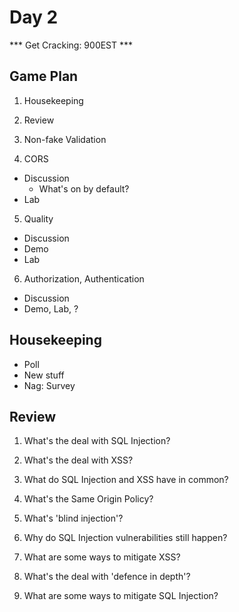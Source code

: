 # Day 2

*** Get Cracking: 900EST ***

## Game Plan
1. Housekeeping

2. Review

3. Non-fake Validation

4. CORS 
  - Discussion
     * What's on by default?
  - Lab
  
5. Quality
  - Discussion
  - Demo
  - Lab
  
6. Authorization, Authentication
  - Discussion
  - Demo, Lab, ?
  



## Housekeeping
* Poll
* New stuff
* Nag: Survey





## Review 

1. What's the deal with SQL Injection?

2. What's the deal with XSS?

3. What do SQL Injection and XSS have in common?

4. What's the Same Origin Policy?
  
5. What's 'blind injection'?

6. Why do SQL Injection vulnerabilities still happen?

7. What are some ways to mitigate XSS?


8. What's the deal with 'defence in depth'?


9. What are some ways to mitigate SQL Injection?








